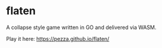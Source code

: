 # flaten
A collapse style game written in GO and delivered via WASM.

Play it here: https://pezza.github.io/flaten/
